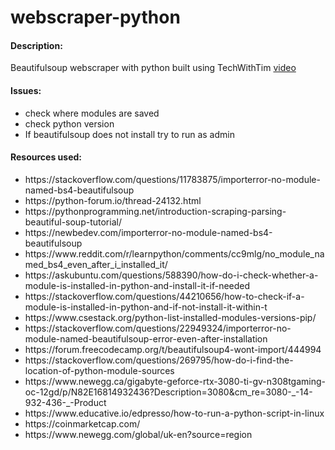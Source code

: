 # webscraper-python
<h4>Description:</h4>
Beautifulsoup webscraper with python built using TechWithTim <a href="https://www.youtube.com/watch?v=gRLHr664tXA">video</a>


<h4>Issues:</h4>
<ul>
  <li>check where modules are saved</li>
  <li>check python version</li>
  <li>If beautifulsoup does not install try to run as admin</li>
  
</ul>

<h4>Resources used:</h4>
<ul>
<li>https://stackoverflow.com/questions/11783875/importerror-no-module-named-bs4-beautifulsoup</li>
<li>https://python-forum.io/thread-24132.html</li>
<li>https://pythonprogramming.net/introduction-scraping-parsing-beautiful-soup-tutorial/</li>
<li>https://newbedev.com/importerror-no-module-named-bs4-beautifulsoup</li>
<li>https://www.reddit.com/r/learnpython/comments/cc9mlg/no_module_named_bs4_even_after_i_installed_it/</li>
<li>https://askubuntu.com/questions/588390/how-do-i-check-whether-a-module-is-installed-in-python-and-install-it-if-needed</li>
<li>https://stackoverflow.com/questions/44210656/how-to-check-if-a-module-is-installed-in-python-and-if-not-install-it-within-t</li>
<li>https://www.csestack.org/python-list-installed-modules-versions-pip/</li>
<li>https://stackoverflow.com/questions/22949324/importerror-no-module-named-beautifulsoup-error-even-after-installation</li>
<li>https://forum.freecodecamp.org/t/beautifulsoup4-wont-import/444994</li>
<li>https://stackoverflow.com/questions/269795/how-do-i-find-the-location-of-python-module-sources</li>
  <li>https://www.newegg.ca/gigabyte-geforce-rtx-3080-ti-gv-n308tgaming-oc-12gd/p/N82E16814932436?Description=3080&cm_re=3080-_-14-932-436-_-Product</li>
  <li>https://www.educative.io/edpresso/how-to-run-a-python-script-in-linux</li>
  <li>https://coinmarketcap.com/ </li>
  <li>https://www.newegg.com/global/uk-en?source=region</li>
</ul>
